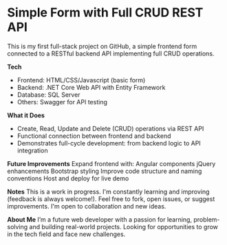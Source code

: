 # Simple Form with Full CRUD REST API
This is my first full-stack project on GitHub, a simple frontend form connected to a RESTful backend API implementing full CRUD operations.

**Tech**
- Frontend: HTML/CSS/Javascript (basic form)
- Backend: .NET Core Web API with Entity Framework
- Database: SQL Server
- Others: Swagger for API testing

**What it Does**
- Create, Read, Update and Delete (CRUD) operations via REST API
- Functional connection between frontend and backend
- Demonstrates full-cycle development: from backend logic to API integration

**Future Improvements**
Expand frontend with:
Angular components
jQuery enhancements
Bootstrap styling
Improve code structure and naming conventions
Host and deploy for live demo

**Notes**
This is a work in progress. I'm constantly learning and improving (feedback is always welcome!).
Feel free to fork, open issues, or suggest improvements. I'm open to collaboration and new ideas.

**About Me**
I’m a future web developer with a passion for learning, problem-solving and building real-world projects. Looking for opportunities to grow in the tech field and face new challenges.
